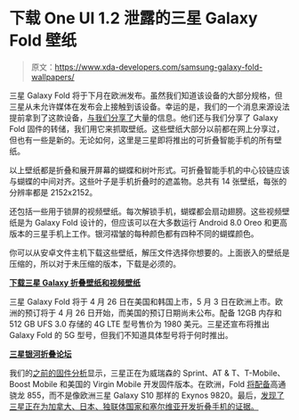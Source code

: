 # 下载 One UI 1.2 泄露的三星 Galaxy Fold 壁纸

> 原文：<https://www.xda-developers.com/samsung-galaxy-fold-wallpapers/>

三星 Galaxy Fold 将于下月在欧洲发布。虽然我们知道该设备的大部分规格，但三星从未允许媒体在发布会上接触到该设备。幸运的是，我们的一个消息来源设法提前拿到了这款设备，[与我们分享了](https://twitter.com/MishaalRahman/status/1110585806014550016)大量的信息。他们还与我们分享了 Galaxy Fold 固件的转储，我们用它来抓取壁纸。这些壁纸大部分以前都在网上分享过，但也有一些是新的。无论如何，这里是三星即将推出的可折叠智能手机的所有壁纸。

以上壁纸都是折叠和展开屏幕的蝴蝶和树叶形式。可折叠智能手机的中心铰链应该与蝴蝶的中间对齐。这些叶子是手机折叠时的遮盖物。总共有 14 张壁纸，每张的分辨率都是 2152x2152。

还包括一些用于锁屏的视频壁纸。每次解锁手机，蝴蝶都会扇动翅膀。这些视频壁纸是为 Galaxy Fold 设计的，但应该可以在大多数运行 Android 8.0 Oreo 和更高版本的三星手机上工作。银河褶皱的每种颜色都有四种不同的蝴蝶颜色。

你可以从安卓文件主机下载这些壁纸，解压文件选择你想要的。上面嵌入的壁纸是压缩的，所以对于未压缩的版本，下载是必须的。

[**下载三星 Galaxy 折叠壁纸和视频壁纸**](https://www.androidfilehost.com/?fid=1395089523397928842)

三星 Galaxy Fold 将于 4 月 26 日在美国和韩国上市，5 月 3 日在欧洲上市。欧洲的预订将于 4 月 26 日开始，而美国的预订日期尚未公布。配备 12GB 内存和 512 GB UFS 3.0 存储的 4G LTE 型号售价为 1980 美元。三星还宣布将推出 Galaxy Fold 的 5G 型号，但我们不知道具体型号将于何时推出。

[**三星银河折叠论坛**](https://forum.xda-developers.com/galaxy-fold)

我们的[之前的固件分析](https://www.xda-developers.com/samsung-galaxy-fold-verizon-sprint/)显示，三星正在为威瑞森的 Sprint、AT & T、T-Mobile、Boost Mobile 和美国的 Virgin Mobile 开发固件版本。在欧洲，Fold [将配备](https://www.xda-developers.com/firmware-confirms-the-international-samsung-galaxy-fold-wont-have-an-exynos-processor/)高通骁龙 855，而不是像欧洲三星 Galaxy S10 那样的 Exynos 9820。最后，[发现了三星正在为加拿大、日本、独联体国家和塞尔维亚开发折叠手机的证据。](https://twitter.com/MishaalRahman/status/1111763388017897472)